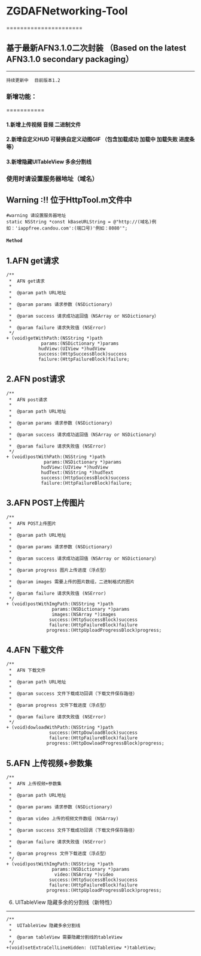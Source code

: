 # ZGDAFNetworking-Tool
======================
## 基于最新AFN3.1.0二次封装 （Based on the latest AFN3.1.0 secondary packaging）
-----------------------------------------------------------------------------
`持续更新中`    `目前版本1.2`

### 新增功能：
===========
#### 1.新增上传视频 音频 二进制文件
#### 2.新增自定义HUD 可替换自定义动图GIF （包含加载成功 加载中 加载失败 进度条等）
#### 3.新增隐藏UITableView 多余分割线


### 使用时请设置服务器地址（域名）
Warning :!!   位于HttpTool.m文件中
----------
```objc
#warning 请设置服务器地址  
static NSString *const kBaseURLString = @"http://(域名)例如：'iappfree.candou.com':(端口号)'例如：8080'";
```
#### `Method`
1.AFN get请求
----------
```objc 
/**
 *  AFN get请求
 *
 *  @param path URL地址
 *
 *  @param params 请求参数 (NSDictionary)
 *
 *  @param success 请求成功返回值（NSArray or NSDictionary）
 *
 *  @param failure 请求失败值 (NSError)
 */
+ (void)getWithPath:(NSString *)path
             params:(NSDictionary *)params
            hudView:(UIView *)hudView
            success:(HttpSuccessBlock)success
            failure:(HttpFailureBlock)failure;
```
2.AFN post请求
-------------
```objc
/**
 *  AFN post请求
 *
 *  @param path URL地址
 *
 *  @param params 请求参数 (NSDictionary)
 *
 *  @param success 请求成功返回值（NSArray or NSDictionary）
 *
 *  @param failure 请求失败值 (NSError)
 */
+ (void)postWithPath:(NSString *)path
              params:(NSDictionary *)params
             hudView:(UIView *)hudView
             hudText:(NSString *)hudText
             success:(HttpSuccessBlock)success
             failure:(HttpFailureBlock)failure;
```
3.AFN POST上传图片
----------------
```objc
/**
 *  AFN POST上传图片
 *
 *  @param path URL地址
 *
 *  @param params 请求参数 (NSDictionary)
 *
 *  @param success 请求成功返回值（NSArray or NSDictionary）
 *
 *  @param progress 图片上传进度（浮点型）
 *
 *  @param images 需要上传的图片数组，二进制格式的图片
 *
 *  @param failure 请求失败值 (NSError)
 */
+ (void)postWithImgPath:(NSString *)path
                 params:(NSDictionary *)params
                 images:(NSArray *)images
                success:(HttpSuccessBlock)success
                failure:(HttpFailureBlock)failure
               progress:(HttpUploadProgressBlock)progress;
```
4.AFN 下载文件
------------
```objc
/**
 *  AFN 下载文件
 *
 *  @param path URL地址
 *
 *  @param success 文件下载成功回调（下载文件保存路径）
 *
 *  @param progress 文件下载进度（浮点型）
 *
 *  @param failure 请求失败值 (NSError)
 */
+ (void)dowloadWithPath:(NSString *)path
                success:(HttpDowloadBlock)success
                failure:(HttpFailureBlock)failure
               progress:(HttpDowloadProgressBlock)progress;
```
5.AFN 上传视频+参数集
------------------
```objc
/**
 *  AFN 上传视频+参数集
 *
 *  @param path URL地址
 *
 *  @param params 请求参数 (NSDictionary)
 *
 *  @param video 上传的视频文件数组 (NSArray)
 *
 *  @param success 文件下载成功回调（下载文件保存路径）
 *
 *  @param failure 请求失败值 (NSError)
 *
 *  @param progress 文件下载进度（浮点型）
 */
+ (void)postWithImgPath:(NSString *)path
                 params:(NSDictionary *)params
                  video:(NSArray *)video
                success:(HttpSuccessBlock)success
                failure:(HttpFailureBlock)failure
               progress:(HttpUploadProgressBlock)progress;
```

6. UITableView 隐藏多余的分割线（新特性）
----------------------------------
```objc
/**
 *  UITableView 隐藏多余分割线
 *
 *  @param tableView 需要隐藏分割线的tableView
 */
+(void)setExtraCellLineHidden: (UITableView *)tableView;
```

